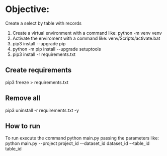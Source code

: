 # Objective:
Create a select by table with records

1) Create a virtual environment with a command like: python -m venv venv
2) Activate the enviroment with a command like: venv/Scripts/activate.bat
3) pip3 install --upgrade pip
4) python -m pip install --upgrade setuptools
5) pip3 install -r requirements.txt
   
## Create requirements
pip3 freeze > requirements.txt

## Remove all
pip3 uninstall -r requirements.txt -y

## How to run

To run execute the command python main.py passing the parameters like: 
python main.py --project project_id --dataset_id dataset_id --table_id table_id
